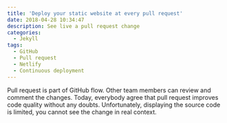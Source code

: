 ```yaml
---
title: 'Deploy your static website at every pull request'
date: 2018-04-28 10:34:47
description: See live a pull request change
categories:
  - Jekyll
tags:
  - GitHub
  - Pull request
  - Netlify
  - Continuous deployment
---
```

Pull request is part of GitHub flow. Other team members can review and comment the changes. Today, everybody agree that pull request improves code quality without any doubts. Unfortunately, displaying the source code is limited, you cannot see the change in real context.
